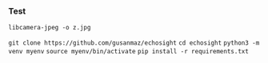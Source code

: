### Test

`libcamera-jpeg -o z.jpg`

`git clone https://github.com/gusanmaz/echosight`
`cd echosight`
`python3 -m venv myenv`
`source myenv/bin/activate`
`pip install -r requirements.txt`

